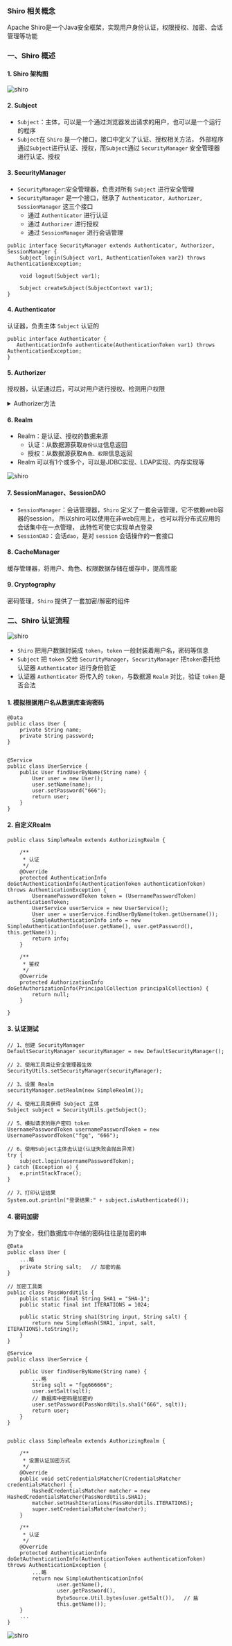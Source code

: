 ###  Shiro 相关概念
Apache Shiro是一个Java安全框架，实现用户身份认证，权限授权、加密、会话管理等功能

### 一、Shiro 概述
#### 1. Shiro 架构图
![shiro](https://fgq233.github.io/imgs/java/shiro1.png)

#### 2. Subject
* `Subject`：主体，可以是一个通过浏览器发出请求的用户，也可以是一个运行的程序
* `Subject`在 `Shiro` 是一个接口，接口中定义了认证、授权相关方法，
外部程序通过`Subject`进行认证、授权，而`Subject`通过 `SecurityManager` 安全管理器进行认证、授权
 
#### 3. SecurityManager
* `SecurityManager`:安全管理器，负责对所有 `Subject` 进行安全管理
* `SecurityManager` 是一个接口，继承了 `Authenticator, Authorizer, SessionManager` 
这三个接口
    * 通过 `Authenticator` 进行认证
    * 通过 `Authorizer` 进行授权
    * 通过 `SessionManager` 进行会话管理

```
public interface SecurityManager extends Authenticator, Authorizer, SessionManager {
    Subject login(Subject var1, AuthenticationToken var2) throws AuthenticationException;

    void logout(Subject var1);

    Subject createSubject(SubjectContext var1);
}
```

#### 4. Authenticator
认证器，负责主体 `Subject` 认证的
  
 ```
public interface Authenticator {
    AuthenticationInfo authenticate(AuthenticationToken var1) throws AuthenticationException;
}
```

#### 5. Authorizer
授权器，认证通过后，可以对用户进行授权、检测用户权限

<details>
<summary>Authorizer方法</summary>
<pre><code>
public interface Authorizer {
    boolean isPermitted(PrincipalCollection var1, String var2);

    boolean isPermitted(PrincipalCollection var1, Permission var2);

    boolean[] isPermitted(PrincipalCollection var1, String... var2);

    boolean[] isPermitted(PrincipalCollection var1, List<Permission> var2);

    boolean isPermittedAll(PrincipalCollection var1, String... var2);

    boolean isPermittedAll(PrincipalCollection var1, Collection<Permission> var2);

    void checkPermission(PrincipalCollection var1, String var2) throws AuthorizationException;

    void checkPermission(PrincipalCollection var1, Permission var2) throws AuthorizationException;

    void checkPermissions(PrincipalCollection var1, String... var2) throws AuthorizationException;

    void checkPermissions(PrincipalCollection var1, Collection<Permission> var2) throws AuthorizationException;

    boolean hasRole(PrincipalCollection var1, String var2);

    boolean[] hasRoles(PrincipalCollection var1, List<String> var2);

    boolean hasAllRoles(PrincipalCollection var1, Collection<String> var2);

    void checkRole(PrincipalCollection var1, String var2) throws AuthorizationException;

    void checkRoles(PrincipalCollection var1, Collection<String> var2) throws AuthorizationException;

    void checkRoles(PrincipalCollection var1, String... var2) throws AuthorizationException;
}
</code></pre>
</details> 
 
 
 
#### 6. Realm
* Realm：是认证、授权的数据来源
    * 认证：从数据源获取`身份认证`信息返回
    * 授权：从数据源获取`角色、权限`信息返回
* Realm 可以有1个或多个，可以是JDBC实现、LDAP实现、内存实现等

![shiro](https://fgq233.github.io/imgs/java/shiro3.png)

#### 7. SessionManager、SessionDAO
* `SessionManager`：会话管理器，`Shiro` 定义了一套会话管理，它不依赖web容器的session，
所以shiro可以使用在非web应用上，
也可以将分布式应用的会话集中在一点管理，
此特性可使它实现单点登录
* `SessionDAO`：会话`dao`，是对 `session` 会话操作的一套接口


#### 8. CacheManager
缓存管理器，将用户、角色、权限数据存储在缓存中，提高性能

#### 9. Cryptography
密码管理，`Shiro` 提供了一套加密/解密的组件



### 二、Shiro 认证流程
![shiro](https://fgq233.github.io/imgs/java/shiro2.png)
* `Shiro` 把用户数据封装成 `token`，`token` 一般封装着用户名，密码等信息
* `Subject` 把 `token` 交给 `SecurityManager`，`SecurityManager` 把`token`委托给认证器
`Authenticator` 进行身份验证
* 认证器 `Authenticator` 将传入的 `token`，与数据源 `Realm` 对比，验证 `token` 是否合法

#### 1. 模拟根据用户名从数据库查询密码
```
@Data
public class User {
    private String name;
    private String password;
}


@Service
public class UserService {
    public User findUserByName(String name) {
        User user = new User();
        user.setName(name);
        user.setPassword("666");
        return user;
    }
}
```

#### 2. 自定义Realm
```
public class SimpleRealm extends AuthorizingRealm {

    /**
     * 认证
     */
    @Override
    protected AuthenticationInfo doGetAuthenticationInfo(AuthenticationToken authenticationToken) throws AuthenticationException {
        UsernamePasswordToken token = (UsernamePasswordToken) authenticationToken;
        UserService userService = new UserService();
        User user = userService.findUserByName(token.getUsername());
        SimpleAuthenticationInfo info = new SimpleAuthenticationInfo(user.getName(), user.getPassword(), this.getName());
        return info;
    }

    /**
     * 鉴权
     */
    @Override
    protected AuthorizationInfo doGetAuthorizationInfo(PrincipalCollection principalCollection) {
        return null;
    }

}
```


#### 3. 认证测试
```
// 1、创建 SecurityManager
DefaultSecurityManager securityManager = new DefaultSecurityManager();

// 2、使用工具类让安全管理器生效
SecurityUtils.setSecurityManager(securityManager);

// 3、设置 Realm
securityManager.setRealm(new SimpleRealm());

// 4、使用工具类获得 Subject 主体
Subject subject = SecurityUtils.getSubject();

// 5、模拟请求的账户密码 token
UsernamePasswordToken usernamePasswordToken = new UsernamePasswordToken("fgq", "666");

// 6、使用Subject主体去认证(认证失败会抛出异常)
try {
    subject.login(usernamePasswordToken);
} catch (Exception e) {
    e.printStackTrace();
}

// 7、打印认证结果
System.out.println("登录结果:" + subject.isAuthenticated());
```

#### 4. 密码加密
为了安全，我们数据库中存储的密码往往是加密的串

```
@Data
public class User {
    ...略
    private String salt;   // 加密的盐
}

// 加密工具类
public class PassWordUtils {
    public static final String SHA1 = "SHA-1";
    public static final int ITERATIONS = 1024;

    public static String sha1(String input, String salt) {
        return new SimpleHash(SHA1, input, salt, ITERATIONS).toString();
    }
}

@Service
public class UserService {

    public User findUserByName(String name) {
        ...略
        String sqlt = "fgq666666";
        user.setSalt(sqlt);
        // 数据库中密码是加密的
        user.setPassword(PassWordUtils.sha1("666", sqlt));
        return user;
    }
}


public class SimpleRealm extends AuthorizingRealm {

    /**
     * 设置认证加密方式
     */
    @Override
    public void setCredentialsMatcher(CredentialsMatcher credentialsMatcher) {
        HashedCredentialsMatcher matcher = new HashedCredentialsMatcher(PassWordUtils.SHA1);
        matcher.setHashIterations(PassWordUtils.ITERATIONS);
        super.setCredentialsMatcher(matcher);
    }

    /**
     * 认证
     */
    @Override
    protected AuthenticationInfo doGetAuthenticationInfo(AuthenticationToken authenticationToken) throws AuthenticationException {
        ...略
        return new SimpleAuthenticationInfo(
                user.getName(),
                user.getPassword(),
                ByteSource.Util.bytes(user.getSalt()),   // 盐
                this.getName());
    }
    ...
}
```

![shiro](https://fgq233.github.io/imgs/java/shiro4.png)